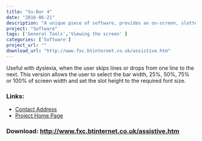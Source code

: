 ```yaml
---
title: "Vu-Bar 4"
date: "2016-06-21"
description: "A unique piece of software, provides an on-screen, slotted ruler."
project: "Software"
tags: ['General Tools','Viewing the screen' ]
categories: ['Software']
project_url: ""
download_url: "http://www.fxc.btinternet.co.uk/assistive.htm"
---
```

Useful with dyslexia, when the user skips lines or drops from one line to the next. This version allows the user to select the bar width, 25%, 50%, 75% or 100% of screen width and set the slot height to the required font size.

### Links:
- <a href="mailto:fxc@btinternet.com">Contact Address</a>
- <a href="http://www.fxc.btinternet.co.uk/assistive.htm">Project Home Page</a>

### Download: http://www.fxc.btinternet.co.uk/assistive.htm 